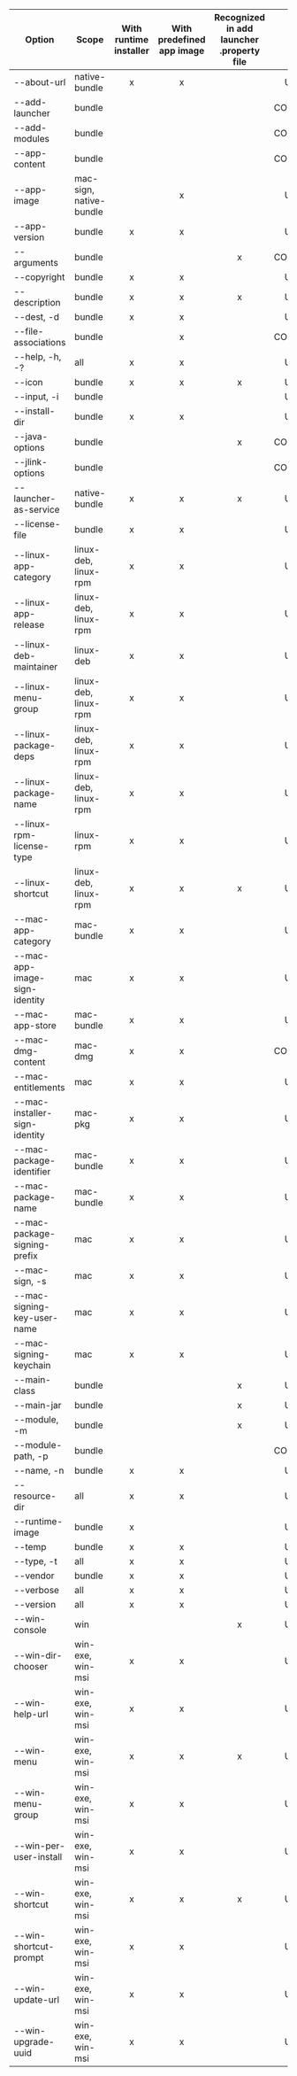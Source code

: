 | Option | Scope | With runtime installer | With predefined app image | Recognized in add launcher .property file | Merge
| --- | --- | :---: | :---: | :---: | :---: |
| --about-url | native-bundle | x | x |  | USE_LAST |
| --add-launcher | bundle |  |  |  | CONCATENATE |
| --add-modules | bundle |  |  |  | CONCATENATE |
| --app-content | bundle |  |  |  | CONCATENATE |
| --app-image | mac-sign, native-bundle |  | x |  | USE_LAST |
| --app-version | bundle | x | x |  | USE_LAST |
| --arguments | bundle |  |  | x | CONCATENATE |
| --copyright | bundle | x | x |  | USE_LAST |
| --description | bundle | x | x | x | USE_LAST |
| --dest, -d | bundle | x | x |  | USE_LAST |
| --file-associations | bundle |  | x |  | CONCATENATE |
| --help, -h, -? | all | x | x |  | USE_LAST |
| --icon | bundle | x | x | x | USE_LAST |
| --input, -i | bundle |  |  |  | USE_LAST |
| --install-dir | bundle | x | x |  | USE_LAST |
| --java-options | bundle |  |  | x | CONCATENATE |
| --jlink-options | bundle |  |  |  | CONCATENATE |
| --launcher-as-service | native-bundle | x | x | x | USE_LAST |
| --license-file | bundle | x | x |  | USE_LAST |
| --linux-app-category | linux-deb, linux-rpm | x | x |  | USE_LAST |
| --linux-app-release | linux-deb, linux-rpm | x | x |  | USE_LAST |
| --linux-deb-maintainer | linux-deb | x | x |  | USE_LAST |
| --linux-menu-group | linux-deb, linux-rpm | x | x |  | USE_LAST |
| --linux-package-deps | linux-deb, linux-rpm | x | x |  | USE_LAST |
| --linux-package-name | linux-deb, linux-rpm | x | x |  | USE_LAST |
| --linux-rpm-license-type | linux-rpm | x | x |  | USE_LAST |
| --linux-shortcut | linux-deb, linux-rpm | x | x | x | USE_LAST |
| --mac-app-category | mac-bundle | x | x |  | USE_LAST |
| --mac-app-image-sign-identity | mac | x | x |  | USE_LAST |
| --mac-app-store | mac-bundle | x | x |  | USE_LAST |
| --mac-dmg-content | mac-dmg | x | x |  | CONCATENATE |
| --mac-entitlements | mac | x | x |  | USE_LAST |
| --mac-installer-sign-identity | mac-pkg | x | x |  | USE_LAST |
| --mac-package-identifier | mac-bundle | x | x |  | USE_LAST |
| --mac-package-name | mac-bundle | x | x |  | USE_LAST |
| --mac-package-signing-prefix | mac | x | x |  | USE_LAST |
| --mac-sign, -s | mac | x | x |  | USE_LAST |
| --mac-signing-key-user-name | mac | x | x |  | USE_LAST |
| --mac-signing-keychain | mac | x | x |  | USE_LAST |
| --main-class | bundle |  |  | x | USE_LAST |
| --main-jar | bundle |  |  | x | USE_LAST |
| --module, -m | bundle |  |  | x | USE_LAST |
| --module-path, -p | bundle |  |  |  | CONCATENATE |
| --name, -n | bundle | x | x |  | USE_LAST |
| --resource-dir | all | x | x |  | USE_LAST |
| --runtime-image | bundle | x |  |  | USE_LAST |
| --temp | bundle | x | x |  | USE_LAST |
| --type, -t | all | x | x |  | USE_LAST |
| --vendor | bundle | x | x |  | USE_LAST |
| --verbose | all | x | x |  | USE_LAST |
| --version | all | x | x |  | USE_LAST |
| --win-console | win |  |  | x | USE_LAST |
| --win-dir-chooser | win-exe, win-msi | x | x |  | USE_LAST |
| --win-help-url | win-exe, win-msi | x | x |  | USE_LAST |
| --win-menu | win-exe, win-msi | x | x | x | USE_LAST |
| --win-menu-group | win-exe, win-msi | x | x |  | USE_LAST |
| --win-per-user-install | win-exe, win-msi | x | x |  | USE_LAST |
| --win-shortcut | win-exe, win-msi | x | x | x | USE_LAST |
| --win-shortcut-prompt | win-exe, win-msi | x | x |  | USE_LAST |
| --win-update-url | win-exe, win-msi | x | x |  | USE_LAST |
| --win-upgrade-uuid | win-exe, win-msi | x | x |  | USE_LAST |
